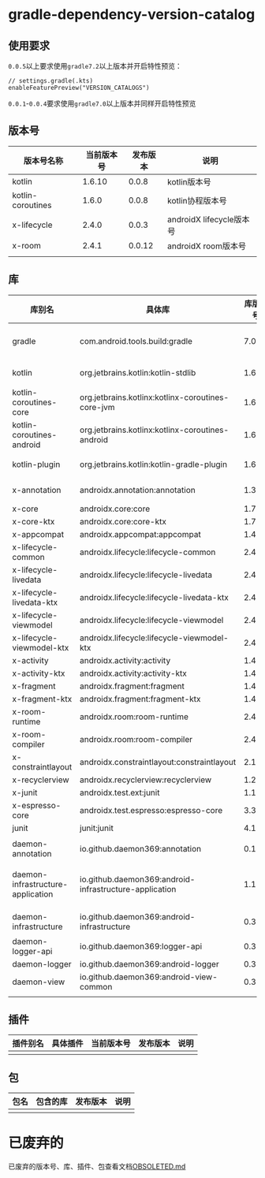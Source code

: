 # gradle-dependency-version-catalog

## 使用要求

`0.0.5`以上要求使用`gradle7.2`以上版本并开启特性预览：

```
// settings.gradle(.kts)
enableFeaturePreview("VERSION_CATALOGS")
```

`0.0.1`-`0.0.4`要求使用`gradle7.0`以上版本并同样开启特性预览

## 版本号

| 版本号名称          | 当前版本号  | 发布版本 | 说明 |
| --- | --- | --- | --- |
| kotlin            | 1.6.10    | 0.0.8     | kotlin版本号 |
| kotlin-coroutines | 1.6.0     | 0.0.8     | kotlin协程版本号 |
| x-lifecycle       | 2.4.0     | 0.0.3     | androidX lifecycle版本号 |
| x-room            | 2.4.1     | 0.0.12    | androidX room版本号 |
| | | | |

## 库

| 库别名                                     | 具体库                                                     | 库版本号    | 发布版本 | 说明 |
| ---                                       | ---                                                       | ---       | ---       | --- |
| gradle                                    | com.android.tools.build:gradle                            | 7.0.4     | 0.0.8     | android gradle插件库 |
| kotlin                                    | org.jetbrains.kotlin:kotlin-stdlib                        | 1.6.10    | 0.0.8     | kotlin标准库 |
| kotlin-coroutines-core                    | org.jetbrains.kotlinx:kotlinx-coroutines-core-jvm         | 1.6.0     | 0.0.8     | kotlin协程库 |
| kotlin-coroutines-android                 | org.jetbrains.kotlinx:kotlinx-coroutines-android          | 1.6.0     | 0.0.8     | kotlin协程库 |
| kotlin-plugin                             | org.jetbrains.kotlin:kotlin-gradle-plugin                 | 1.6.10    | 0.0.8     | kotlin插件库 |
| x-annotation                              | androidx.annotation:annotation                            | 1.3.0     | 0.0.2     | AndroidX注解库 |
| x-core                                    | androidx.core:core                                        | 1.7.0     | 0.0.5     |  |
| x-core-ktx                                | androidx.core:core-ktx                                    | 1.7.0     | 0.0.2     |  |
| x-appcompat                               | androidx.appcompat:appcompat                              | 1.4.1     | 0.0.12    |  |
| x-lifecycle-common                        | androidx.lifecycle:lifecycle-common                       | 2.4.0     | 0.0.2     |  |
| x-lifecycle-livedata                      | androidx.lifecycle:lifecycle-livedata                     | 2.4.0     | 0.0.2     |  |
| x-lifecycle-livedata-ktx                  | androidx.lifecycle:lifecycle-livedata-ktx                 | 2.4.0     | 0.0.11    |  |
| x-lifecycle-viewmodel                     | androidx.lifecycle:lifecycle-viewmodel                    | 2.4.0     | 0.0.2     |  |
| x-lifecycle-viewmodel-ktx                 | androidx.lifecycle:lifecycle-viewmodel-ktx                | 2.4.0     | 0.0.11    |  |
| x-activity                                | androidx.activity:activity                                | 1.4.0     | 0.0.2     |  |
| x-activity-ktx                            | androidx.activity:activity-ktx                            | 1.4.0     | 0.0.10    |  |
| x-fragment                                | androidx.fragment:fragment                                | 1.4.0     | 0.0.9     |  |
| x-fragment-ktx                            | androidx.fragment:fragment-ktx                            | 1.4.0     | 0.0.10    |  |
| x-room-runtime                            | androidx.room:room-runtime                                | 2.4.0     | 0.0.10    |  |
| x-room-compiler                           | androidx.room:room-compiler                               | 2.4.0     | 0.0.10    |  |
| x-constraintlayout                        | androidx.constraintlayout:constraintlayout                | 2.1.2     | 0.0.6     |  |
| x-recyclerview                            | androidx.recyclerview:recyclerview                        | 1.2.1     | 0.0.10    |  |
| x-junit                                   | androidx.test.ext:junit                                   | 1.1.2     | 0.0.4     |  |
| x-espresso-core                           | androidx.test.espresso:espresso-core                      | 3.3.0     | 0.0.4     |  |
| junit                                     | junit:junit                                               | 4.13.2    | 0.0.4     |  |
|                                           |                                                           |           |           |  |
| daemon-annotation                         | io.github.daemon369:annotation                            | 0.1.0     | 0.0.2     | 注解库 |
| daemon-infrastructure-application         | io.github.daemon369:android-infrastructure-application    | 1.1.0     | 0.0.9     | 基础库，提供Application全局实例 |
| daemon-infrastructure                     | io.github.daemon369:android-infrastructure                | 0.3.0     | 0.0.5     | 基础库，提供基础工具 |
| daemon-logger-api                         | io.github.daemon369:logger-api                            | 0.3.0     | 0.0.8     | Logger API |
| daemon-logger                             | io.github.daemon369:android-logger                        | 0.3.0     | 0.0.8     | Logger |
| daemon-view                               | io.github.daemon369:android-view-common                   | 0.3.0     | 0.0.2     | 基础UI库 |
| | | | | |

## 插件

| 插件别名 | 具体插件 | 当前版本号 | 发布版本 | 说明 |
| --- | --- | --- | --- | --- |
| | | | | |

## 包

| 包名 | 包含的库 | 发布版本 | 说明 |
| --- | --- | --- | --- |
| | | | |

# 已废弃的

已废弃的版本号、库、插件、包查看文档[OBSOLETED.md](OBSOLETED.md)
